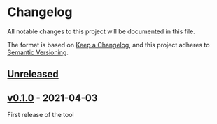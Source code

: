 # Changelog

All notable changes to this project will be documented in this file.

The format is based on [Keep a Changelog](https://keepachangelog.com/en/1.0.0/),
and this project adheres to [Semantic Versioning](https://semver.org/spec/v2.0.0.html).

## [Unreleased]

## [v0.1.0] - 2021-04-03

First release of the tool

[Unreleased]: https://github.com/vikin91/yaml2env/compare/v0.1.0...HEAD
[v0.1.0]: https://github.com/vikin91/yaml2env/compare/91269ae50fc62d36ee50f666843ecabc2c9145b4...v0.1.0
